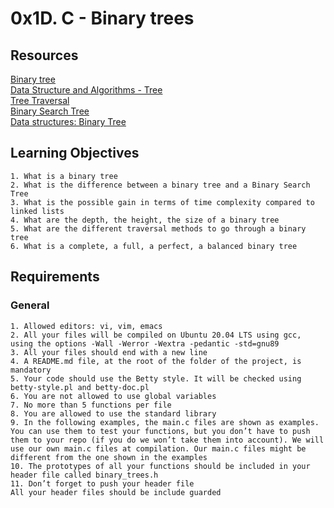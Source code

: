 # 0x1D. C - Binary trees

## Resources
[Binary tree](https://en.wikipedia.org/wiki/Binary_tree)  
[Data Structure and Algorithms - Tree](https://www.tutorialspoint.com/data_structures_algorithms/tree_data_structure.htm)  
[Tree Traversal](https://www.programiz.com/dsa/tree-traversal)  
[Binary Search Tree ](https://en.wikipedia.org/wiki/Binary_search_tree)  
[Data structures: Binary Tree](https://www.youtube.com/watch?v=H5JubkIy_p8)  

## Learning Objectives

    1. What is a binary tree
    2. What is the difference between a binary tree and a Binary Search Tree
    3. What is the possible gain in terms of time complexity compared to linked lists
    4. What are the depth, the height, the size of a binary tree
    5. What are the different traversal methods to go through a binary tree
    6. What is a complete, a full, a perfect, a balanced binary tree

## Requirements
### General

    1. Allowed editors: vi, vim, emacs
    2. All your files will be compiled on Ubuntu 20.04 LTS using gcc, using the options -Wall -Werror -Wextra -pedantic -std=gnu89
    3. All your files should end with a new line
    4. A README.md file, at the root of the folder of the project, is mandatory
    5. Your code should use the Betty style. It will be checked using betty-style.pl and betty-doc.pl
    6. You are not allowed to use global variables
    7. No more than 5 functions per file
    8. You are allowed to use the standard library
    9. In the following examples, the main.c files are shown as examples. You can use them to test your functions, but you don’t have to push them to your repo (if you do we won’t take them into account). We will use our own main.c files at compilation. Our main.c files might be different from the one shown in the examples
    10. The prototypes of all your functions should be included in your header file called binary_trees.h
    11. Don’t forget to push your header file
    All your header files should be include guarded



